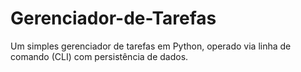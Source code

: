 # Gerenciador-de-Tarefas
Um simples gerenciador de tarefas em Python, operado via linha de comando (CLI) com persistência de dados.
